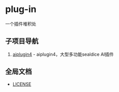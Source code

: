 # plug-in

一个插件堆积处

## 子项目导航
1. [aiplugin4](./aiplugin4/README.md) - aiplugin4，大型多功能sealdice AI插件

## 全局文档
- [LICENSE](./LICENSE)
